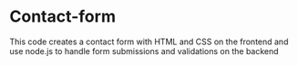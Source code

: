 # Contact-form
This code creates a contact form with HTML and CSS on the frontend and use node.js to handle form submissions and validations on the backend
